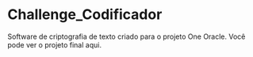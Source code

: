# Challenge_Codificador
Software de criptografia de texto criado para o projeto One Oracle. 
Você pode ver o projeto final aqui.
